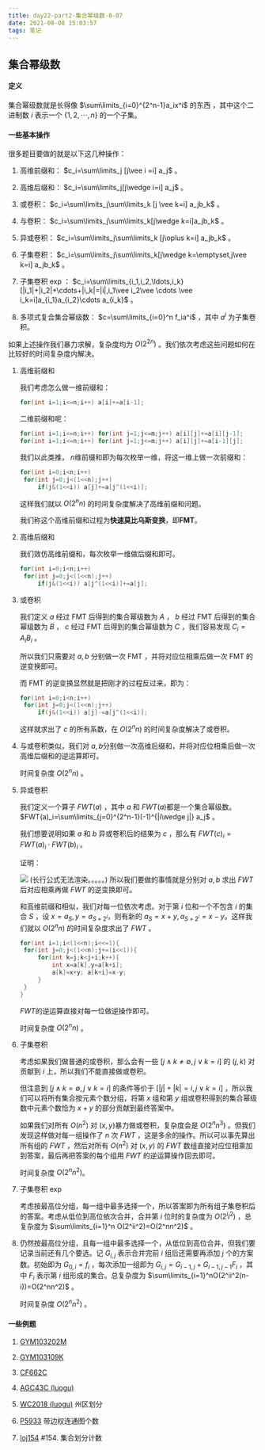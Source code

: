 ```yaml
---
title: day22-part2-集合幂级数-8-07
date: 2021-08-08 15:03:57
tags: 笔记
---
```

## 集合幂级数
<!-- more -->


#### 定义

集合幂级数就是长得像 $\sum\limits_{i=0}^{2^n-1}a_ix^i$​ 的东西 ，其中这个二进制数 $i$​ 表示一个 $\{1,2,\cdots,n\}$​ 的一个子集。

#### 一些基本操作

很多题目要做的就是以下这几种操作：

1. 高维前缀和： $c_i=\sum\limits_j [j\vee i =i] a_j$ 。

2. 高维后缀和： $c_i=\sum\limits_j[j\wedge i=i] a_j$ 。

3. 或卷积： $c_i=\sum\limits_j\sum\limits_k [j \vee k=i] a_jb_k$​ 。

4. 与卷积： $c_i=\sum\limits_j\sum\limits_k[j\wedge k=i]a_jb_k$ 。

5. 异或卷积： $c_i=\sum\limits_j\sum\limits_k [j\oplus k=i] a_jb_k$​ 。

6. 子集卷积： $c_i=\sum\limits_j\sum\limits_k[j\wedge k=\emptyset,j\vee k=i] a_jb_k$​ 。
7. 子集卷积 exp ： $c_i=\sum\limits_{i_1,i_2,\ldots,i_k} [|i_1|+|i_2|+\cdots+|i_k|=|i|,i_1\vee i_2\vee \cdots \vee i_k=i]a_{i_1}a_{i_2}\cdots a_{i_k}$​ 。​
8. 多项式复合集合幂级数： $c=\sum\limits_{i=0}^n f_ia^i$ ，其中 $a^i$ 为子集卷积。

如果上述操作我们暴力求解，复杂度均为 $O(2^{2n})$ 。我们依次考虑这些问题如何在比较好的时间复杂度内解决。

1. 高维前缀和

   我们考虑怎么做一维前缀和： 

   ```cpp
   for(int i=1;i<=n;i++) a[i]+=a[i-1];
   ```

   二维前缀和呢：

   ```cpp
   for(int i=1;i<=n;i++) for(int j=1;j<=m;j++) a[i][j]+=a[i][j-1];
   for(int i=1;i<=n;i++) for(int j=1;j<=m;j++) a[i][j]+=a[i-1][j];
   ```

   我们以此类推， $n$​ 维前缀和即为每次枚举一维，将这一维上做一次前缀和：

   ```cpp
   for(int i=0;i<n;i++)
   	for(int j=0;j<(1<<n);j++)
   		if(j&(1<<i)) a[j]+=a[j^(1<<i)];
   ```

   这样我们就以 $O(2^nn)$ 的时间复杂度解决了高维前缀和问题。

   我们称这个高维前缀和过程为**快速莫比乌斯变换**，即**FMT**。

2. 高维后缀和

   我们效仿高维前缀和，每次枚举一维做后缀和即可。

   ```cpp
   for(int i=0;i<n;i++)
   	for(int j=0;j<(1<<n);j++)
   		if(j&(1<<i)) a[j^(1<<i)]+=a[j];
   ```

3. 或卷积

   我们定义 $a$ 经过 FMT 后得到的集合幂级数为 $A$ ， $b$ 经过 FMT 后得到的集合幂级数为 $B$ ， $c$ 经过 FMT 后得到的集合幂级数为 $C$ ，我们容易发现 $C_i=A_iB_i$ 。

   所以我们只需要对 $a,b$ 分别做一次 FMT ，并将对应位相乘后做一次 FMT 的逆变换即可。

   而 FMT 的逆变换显然就是把刚才的过程反过来，即为：

   ```cpp
   for(int i=0;i<n;i++)
   	for(int j=0;j<(1<<n);j++)
   		if(j&(1<<i)) a[j]-=a[j^(1<<i)];
   ```

   这样就求出了 $c$ 的所有系数，在 $O(2^nn)$ 的时间复杂度解决了或卷积。

4. 与或卷积类似，我们对 $a,b$​ 分别做一次高维后缀和，并将对应位相乘后做一次高维后缀和的逆运算即可。

   时间复杂度 $O(2^nn)$ 。

5. 异或卷积

   我们定义一个算子 $FWT(a)$ ，其中 $a$ 和 $FWT(a)$​ 都是一个集合幂级数。 $FWT(a)_i=\sum\limits_{j=0}^{2^n-1}(-1)^{|i\wedge j|} a_j$ 。

   我们想要说明如果 $a$ 和 $b$ 异或卷积后的结果为 $c$ ，那么有 $FWT(c)_i=FWT(a)_i\cdot FWT(b)_i$ 。

   证明：
   <!-- $$
   \begin{align}
   FWT(c)_i&=\sum\limits_{j=0}^{2^n-1}(-1)^{|i\wedge j|}c_j\\
   &=\sum\limits_{j=0}^{2^n-1}(-1)^{|i\wedge j|}\sum\limits_{k=0}^{2^n-1}\sum\limits_{l=0}^{2^n-1}[k\oplus l=j]a_kb_l\\
   &=\sum\limits_{k=0}^{2^n-1}\sum\limits_{l=0}^{2^n-1}(-1)^{|(k\oplus l)\wedge i|}a_kb_l\\
   &=\sum\limits_{k=0}^{2^n-1}\sum\limits_{l=0}^{2^n-1}(-1)^{|k\wedge i|}a_k\cdot (-1)^{|l\wedge i|} b_l\\
   &=(\sum\limits_{k=0}^{2^n-1}(-1)^{|k\wedge i|}a_k)(\sum\limits_{l=0}^{2^n-1}(-1)^{|l\wedge i|}b_l)\\
   &=FWT(a)_i\cdot FWT(b)_i
   \end{align}
   $$ -->

   ![](https://gitee.com/inkuniverse/picture_bed/raw/master/20210809095110.png)
   (长行公式无法渲染。。。。。)
   所以我们要做的事情就是分别对 $a,b$ 求出 $FWT$ 后对应相乘再做 $FWT$ 的逆变换即可。

   和高维前缀和相似，我们对每一位依次考虑。对于第 $i$​ 位和一个不包含 $i$​ 的集合 $S$​​ ，设 $x=a_S,y=a_{S+2^i}$​ ，则有新的 $a_S=x+y,a_{S+2^i}=x-y$​ 。这样我们就以 $O(2^nn)$ 的时间复杂度求出了 $FWT$​ 。

   ```cpp
   for(int i=1;i<(1<<n);i<<=1){
   	for(int j=0;j<(1<<n);j+=(i<<1)){
   		for(int k=j;k<j+i;k++){
   			int x=a[k],y=a[k+i];
   			a[k]=x+y; a[k+i]=x-y;
   		}
   	}
   }
   ```

   $FWT$​ 的逆运算直接对每一位做逆操作即可。  

   时间复杂度 $O(2^nn)$ 。

6. 子集卷积

   考虑如果我们做普通的或卷积，那么会有一些 $[j\wedge k\neq \emptyset,j\vee k=i]$ 的 $(j,k)$ 对贡献到 $i$ 上，所以我们不能直接做或卷积。

   但注意到 $[j\wedge k=\emptyset,j\vee k=i]$ 的条件等价于 $[|j|+|k|=i,j\vee k=i]$ ，所以我们可以将所有集合按元素个数分组，将第 $x$ 组和第 $y$ 组或卷积得到的集合幂级数中元素个数恰为 $x+y$ 的部分贡献到最终答案中。

   如果我们对所有 $O(n^2)$​ 对 $(x,y)$​​ 暴力做或卷积，复杂度会是 $O(2^nn^3)$ 。但我们发现这样做对每一组操作了 $n$ 次 $FWT$ ，这是多余的操作。所以可以事先算出所有组的 $FWT$ ，然后对所有 $O(n^2)$ 对 $(x,y)$ 的 $FWT$ 数组直接对应位相乘加到答案，最后再把答案的每个组用 $FWT$ 的逆运算操作回去即可。

   时间复杂度 $O(2^nn^2)$​ 。

7. 子集卷积 exp

   考虑按最高位分组，每一组中最多选择一个，所以答案即为所有组子集卷积后的答案。考虑从低位到高位依次合并，合并第 $i$​ 位时的复杂度为 $O(2^ii^2)$ ，总复杂度为 $\sum\limits_{i=1}^n O(2^ii^2)=O(2^nn^2)$​ 。

8. 仍然按最高位分组，且每一组中最多选择一个，从低位到高位合并，但我们要记录当前还有几个要选。记 $G_{i,j}$ 表示合并完前 $i$ 组后还需要再添加 $j$ 个的方案数。初始即为 $G_{0,i}=f_i$ ，每次添加一组即为 $G_{i,j}=G_{i-1,j}+G_{i-1,j-1}F_i$ ，其中 $F_i$ 表示第 $i$ 组形成的集合。总复杂度为 $\sum\limits_{i=1}^nO(2^ii^2(n-i))=O(2^nn^2)$ 。

   时间复杂度 $O(2^nn^2)$ 。

#### 一些例题

1. [GYM103202M](https://codeforces.ml/gym/103202/problem/M)

2. [GYM103109K](https://codeforces.ml/gym/103109/problem/K)

3. [CF662C](https://codeforces.ml/problemset/problem/622/C)

4. [AGC43C (luogu)](https://www.luogu.com.cn/problem/AT5800)

5. [WC2018 (luogu)](https://www.luogu.com.cn/problem/P4221) 州区划分

6. [P5933]((https://www.luogu.com.cn/problem/P5933)) 带边权连通图个数

7. [loj154](https://loj.ac/p/154) #154. 集合划分计数